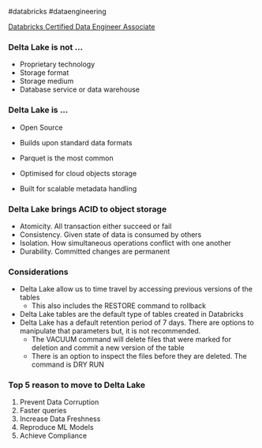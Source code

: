 #databricks #dataengineering 

[Databricks Certified Data Engineer Associate](Databricks%20Certified%20Data%20Engineer%20Associate.md)

### Delta Lake is not …

-   Proprietary technology
-   Storage format
-   Storage medium
-   Database service or data warehouse

### Delta Lake is …

-   Open Source
-   Builds upon standard data formats

-   Parquet is the most common

-   Optimised for cloud objects storage
-   Built for scalable metadata handling

### Delta Lake brings ACID to object storage

-   Atomicity. All transaction either succeed or fail
-   Consistency. Given state of data is consumed by others
-   Isolation. How simultaneous operations conflict with one another
-   Durability. Committed changes are permanent

### Considerations

-   Delta Lake allow us to time travel by accessing previous versions of the tables
	-   This also includes the RESTORE command to rollback
-   Delta Lake tables are the default type of tables created in Databricks
-   Delta Lake has a default retention period of 7 days. There are options to manipulate that parameters but, it is not recommended.
	-   The VACUUM command will delete files that were marked for deletion and commit a new version of the table
	-   There is an option to inspect the files before they are deleted. The command is DRY RUN

### Top 5 reason to move to Delta Lake

1. Prevent Data Corruption
2. Faster queries
3. Increase Data Freshness
4. Reproduce ML Models
5. Achieve Compliance

